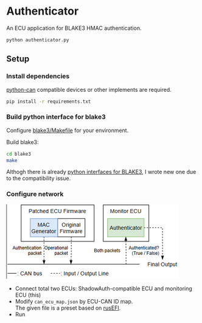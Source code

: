 # Authenticator

An ECU application for BLAKE3 HMAC authentication.

```python
python authenticator.py
```

## Setup

### Install dependencies

[python-can](https://github.com/hardbyte/python-can) compatible devices or other implements are required.

```bash
pip install -r requirements.txt
```

### Build python interface for blake3

Configure [blake3/Makefile](https://github.com/purseclab/ShadowAuth/blob/main/authenticator/blake3/Makefile) for your environment.

Build blake3:
```bash
cd blake3
make
```

Althogh there is already [python interfaces for BLAKE3](https://github.com/oconnor663/blake3-py),
I wrote new one due to the compatibility issue.

### Configure network

![overview](overview.png)

* Connect total two ECUs: ShadowAuth-compatible ECU and monitoring ECU (this)
* Modify `can_ecu_map.json` by ECU-CAN ID map.  
The given file is a preset based on [rusEFI](https://github.com/rusefi/rusefi).
* Run